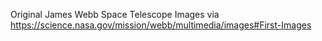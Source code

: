 Original James Webb Space Telescope Images via https://science.nasa.gov/mission/webb/multimedia/images#First-Images